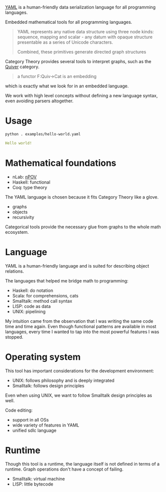 [YAML] is a human-friendly data serialization language for all programming languages.

Embedded mathematical tools for all programming languages.

> YAML represents any native data structure using three node kinds: sequence, mapping and scalar - any datum with opaque structure presentable as a series of Unicode characters.
>
> Combined, these primitives generate directed graph structures

Category Theory provides several tools to interpret graphs, such as the [Quiver] category.

> a functor F:Quiv→Cat is an embedding

which is exactly what we look for in an embedded language.

We work with high level concepts without defining a new language syntax, even avoiding parsers altogether.

[YAML]: https://yaml.org/
[Quiver]: https://ncatlab.org/nlab/show/quiver

# Usage

```sh
python . examples/hello-world.yaml
```
```yaml
Hello world!
```

# Mathematical foundations

* nLab: [nPOV]
* Haskell: functional
* Coq: type theory

The YAML language is chosen because it fits Category Theory like a glove.
* graphs
* objects
* recursivity

Categorical tools provide the necessary glue from graphs to the whole math ecosystem.

# Language

YAML is a human-friendly language and is suited for describing object relations.

The languages that helped me bridge math to programming:
* Haskell: do notation
* Scala: for comprehensions, cats
* Smalltalk: method call syntax
* LISP: code as data
* UNIX: pipelining

My intuition came from the observation that I was writing the same code time and time again.
Even though functional patterns are available in most languages,
every time I wanted to tap into the most powerful features I was stopped.

# Operating system

This tool has important considerations for the development environment:
* UNIX: follows philosophy and is deeply integrated
* Smalltalk: follows design principles

Even when using UNIX, we want to follow Smalltalk design principles as well.

Code editing:
* support in all OSs
* wide variety of features in YAML
* unified sdlc language

# Runtime

Though this tool is a runtime, the language itself is not defined in terms of a runtime.
Graph operations don't have a concept of failing.

* Smalltalk: virtual machine
* LISP: little bytecode


[nPOV]: https://ncatlab.org/nlab/show/nPOV
